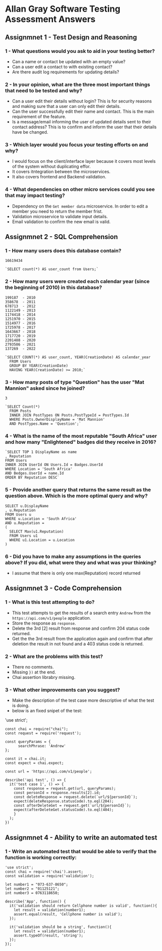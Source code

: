 # Allan Gray Software Testing Assessment Answers

## Assignmnet 1 - Test Design and Reasoning

### 1 - What questions would you ask to aid in your testing better?
- Can a name or contact be updated with an empty value?
- Can a user edit a contact to with existing contact?
- Are there audit log requirements for updating details?

### 2 - In your opinion, what are the three most important things that need to be tested and why?
- Can a user edit their details without login? This is for security reasons and making sure that a user can only edit their details.
- Can the user successfully edit their name and contact. This is the main requirement of the feature. 
- Is a message/email informing the user of updated details sent to their contact address? This is to confirm and inform the user that their details have be changed.

### 3 - Which layer would you focus your testing efforts on and why?
- I would focus on the client/interface layer because it covers most levels of the system without duplicating effor.
- It covers itntegration between the microservices.
- It also covers frontend and Backend validation.

### 4 - What dependencies on other micro services could you see that may impact testing?
- Dependency on the `Get member data` microservice. In order to edit a member you need to return the member frist.
- Validation microservice to validate input details.
- Email validation to confirm the new email is valid.

## Assignmnet 2 - SQL Comprehension

### 1 - How many users does this database contain?
    16619434
    
    `SELECT count(*) AS user_count from Users;`

### 2 - How many users were created each calendar year (since the beginning of 2010) in this database?
    199187  - 2010
    358678  - 2011
    678713  - 2012
    1122149 - 2013
    1174418 - 2014
    1251970 - 2015
    1514977 - 2016
    1725978 - 2017
    1643667 - 2018
    1717720 - 2019
    2201488 - 2020
    2793586 - 2021
    137269  - 2022
    
    `SELECT COUNT(*) AS user_count, YEAR(CreationDate) AS calendar_year 
      FROM Users 
      GROUP BY YEAR(CreationDate)
      HAVING YEAR(CreationDate) >= 2010;`

### 3 - How many posts of type "Question" has the user "Mat Mannion" asked since he joined?
    3
    
    `SELECT Count(*)
      FROM Posts
      INNER JOIN PostTypes ON Posts.PostTypeId = PostTypes.Id
      WHERE Posts.OwnerDisplayName = 'Mat Mannion'
      AND PostTypes.Name = 'Question';`

### 4 - What is the name of the most reputable "South Africa" user and how many "Enlightened" badges did they receive in 2016?
    `SELECT TOP 1 DisplayName as name
    , Reputation 
    FROM Users
    INNER JOIN UserId ON Users.Id = Badges.UserId
    WHERE Location = 'South Africa'
    AND Bedges.UserId = name.Id
    ORDER BY Reputation DESC`

### 5 - Provide another query that returns the same result as the question above. Which is the more optimal query and why?
    SELECT u.DisplayName
    , u.Reputation 
    FROM Users u
    WHERE u.Location = 'South Africa'
    AND u.Reputation =
    (
      SELECT Max(u1.Reputation)
      FROM Users u1
      WHERE u1.Location = u.Location  
    )

### 6 - Did you have to make any assumptions in the queries above? If you did, what were they and what was your thinking?
- I assume that there is only one max(Reputation) record returned

## Assignmnet 3 - Code Comprehension

### 1 - What is this test attempting to do?
- This test attempts to get the results of a search entry `Andrew` from the `https://api.com/v1/people` application.
- Store the response as `response`.
- Delete the 3rd [2] result from response and confirm 204 status code returned.
- Get the the 3rd result from the application again and confirm that after deletion the result in not found and a 403 status code is returned.

### 2 - What are the problems with this test?
- There no comments.
- Missing `})` at the end.
- Chai assertion librabry missing.

### 3 - What other improvements can you suggest?
- Make the description of the test case more descriptive of what the test is doing.
- below is an fixed snipet of the test:

'use strict';

    const chai = require("chai");
    const request = require('request');

    const queryParams = {
          searchPhrase: 'Andrew'
    };

    const it = chai.it;
    const expect = chai.expect;
        
    const url = 'https://api.com/v1/people';

    describe('api test', () => {
      it('test case 1', () => {
        const response = request.get(url, queryParams);
        const personId = response.results[2].id;
        const deleteResponse = request.delete(`url/${personId}`);
        expect(deleteResponse.statusCode).to.eql(204);
        const afterDeleteGet = request.get(`url/${personId}`);
        expect(afterDeleteGet.statusCode).to.eql(404);
        }
      );
    })


## Assignmnet 4 - Ability to write an automated test

### 1 - Write an automated test that would be able to verify that the function is working correctly:

    'use strict';
    const chai = require('chai').assert;
    const validation = require('validation');

    let number1 = "073-637-8650";
    let number2 = "01125121";
    int number3 = 0763118650;

    describe('App', function() {
      it('validation should return Cellphone number is valid', function(){
        let result = validation(number1);
        assert.equal(result, 'Cellphone number is valid');
      });

      it('validation should be a string', function(){
        let result = validation(number1);
        assert.typeOf(result, 'string');
      });
    });
